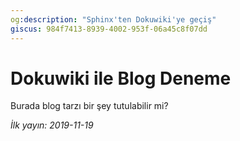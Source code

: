 ```yaml
---
og:description: "Sphinx'ten Dokuwiki'ye geçiş"
giscus: 984f7413-8939-4002-953f-06a45c8f07dd
---
```


# Dokuwiki ile Blog Deneme

Burada blog tarzı bir şey tutulabilir mi?

*İlk yayın: 2019-11-19*

